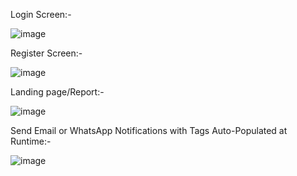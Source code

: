 Login Screen:- 

![image](https://github.com/user-attachments/assets/45d53934-2447-4bc7-9f29-a4e449af8431)

Register Screen:- 

![image](https://github.com/user-attachments/assets/9a43835c-0bb6-4ca7-a2ef-0c9f1e8ac110)

Landing page/Report:- 

![image](https://github.com/user-attachments/assets/d2301bf9-26ae-4063-9cde-ccbe365dde77)

Send Email or WhatsApp Notifications with Tags Auto-Populated at Runtime:- 

![image](https://github.com/user-attachments/assets/7814c952-1b56-486c-879c-f3db5921a773)
